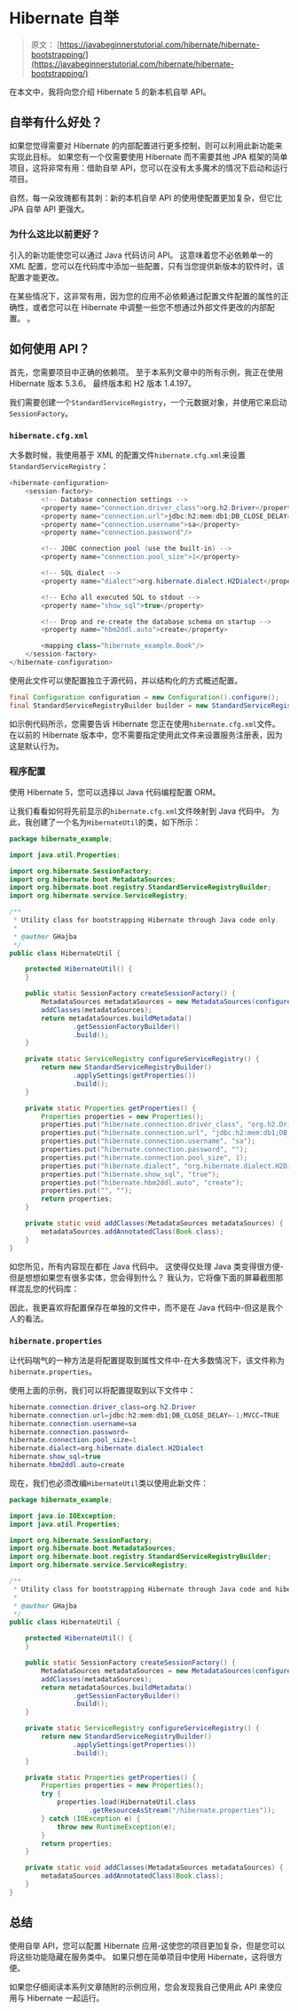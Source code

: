 # Hibernate 自举

> 原文： [https://javabeginnerstutorial.com/hibernate/hibernate-bootstrapping/](https://javabeginnerstutorial.com/hibernate/hibernate-bootstrapping/)

在本文中，我将向您介绍 Hibernate 5 的新本机自举 API。

## 自举有什么好处？

如果您觉得需要对 Hibernate 的内部配置进行更多控制，则可以利用此新功能来实现此目标。 如果您有一个仅需要使用 Hibernate 而不需要其他 JPA 框架的简单项目，这将非常有用：借助自举 API，您可以在没有太多魔术的情况下启动和运行项目。

自然，每一朵玫瑰都有其刺：新的本机自举 API 的使用使配置更加复杂，但它比 JPA 自举 API 更强大。

### 为什么这比以前更好？

引入的新功能使您可以通过 Java 代码访问 API。 这意味着您不必依赖单一的 XML 配置，您可以在代码库中添加一些配置，只有当您提供新版本的软件时，该配置才能更改。

在某些情况下，这非常有用，因为您的应用不必依赖通过配置文件配置的属性的正确性，或者您可以在 Hibernate 中调整一些您不想通过外部文件更改的内部配置。 。

## 如何使用 API​​？

首先，您需要项目中正确的依赖项。 至于本系列文章中的所有示例，我正在使用 Hibernate 版本 5.3.6。 最终版本和 H2 版本 1.4.197。

我们需要创建一个`StandardServiceRegistry`，一个元数据对象，并使用它来启动`SessionFactory`。

### `hibernate.cfg.xml`

大多数时候，我使用基于 XML 的配置文件`hibernate.cfg.xml`来设置`StandardServiceRegistry`：

```java
<hibernate-configuration>
    <session-factory>
        <!-- Database connection settings -->
        <property name="connection.driver_class">org.h2.Driver</property>
        <property name="connection.url">jdbc:h2:mem:db1;DB_CLOSE_DELAY=-1;MVCC=TRUE</property>
        <property name="connection.username">sa</property>
        <property name="connection.password"/>

        <!-- JDBC connection pool (use the built-in) -->
        <property name="connection.pool_size">1</property>

        <!-- SQL dialect -->
        <property name="dialect">org.hibernate.dialect.H2Dialect</property>

        <!-- Echo all executed SQL to stdout -->
        <property name="show_sql">true</property>

        <!-- Drop and re-create the database schema on startup -->
        <property name="hbm2ddl.auto">create</property>

        <mapping class="hibernate_example.Book"/>
    </session-factory>
</hibernate-configuration>
```

使用此文件可以使配置独立于源代码，并以结构化的方式概述配置。

```java
final Configuration configuration = new Configuration().configure();
final StandardServiceRegistryBuilder builder = new StandardServiceRegistryBuilder().configure(“hibernate.cfg.xml”);
```

如示例代码所示，您需要告诉 Hibernate 您正在使用`hibernate.cfg.xml`文件。 在以前的 Hibernate 版本中，您不需要指定使用此文件来设置服务注册表，因为这是默认行为。

### 程序配置

使用 Hibernate 5，您可以选择以 Java 代码编程配置 ORM。

让我们看看如何将先前显示的`hibernate.cfg.xml`文件映射到 Java 代码中。 为此，我创建了一个名为`HibernateUtil`的类，如下所示：

```java
package hibernate_example;

import java.util.Properties;

import org.hibernate.SessionFactory;
import org.hibernate.boot.MetadataSources;
import org.hibernate.boot.registry.StandardServiceRegistryBuilder;
import org.hibernate.service.ServiceRegistry;

/**
 * Utility class for bootstrapping Hibernate through Java code only.
 *
 * @author GHajba
 */
public class HibernateUtil {

    protected HibernateUtil() {
    }

    public static SessionFactory createSessionFactory() {
        MetadataSources metadataSources = new MetadataSources(configureServiceRegistry());
        addClasses(metadataSources);
        return metadataSources.buildMetadata()
                .getSessionFactoryBuilder()
                .build();
    }

    private static ServiceRegistry configureServiceRegistry() {
        return new StandardServiceRegistryBuilder()
                .applySettings(getProperties())
                .build();
    }

    private static Properties getProperties() {
        Properties properties = new Properties();
        properties.put("hibernate.connection.driver_class", "org.h2.Driver");
        properties.put("hibernate.connection.url", "jdbc:h2:mem:db1;DB_CLOSE_DELAY=-1;MVCC=TRUE");
        properties.put("hibernate.connection.username", "sa");
        properties.put("hibernate.connection.password", "");
        properties.put("hibernate.connection.pool_size", 1);
        properties.put("hibernate.dialect", "org.hibernate.dialect.H2Dialect");
        properties.put("hibernate.show_sql", "true");
        properties.put("hibernate.hbm2ddl.auto", "create");
        properties.put("", "");
        return properties;
    }

    private static void addClasses(MetadataSources metadataSources) {
        metadataSources.addAnnotatedClass(Book.class);
    }
}
```

如您所见，所有内容现在都在 Java 代码中。 这使得仅处理 Java 类变得很方便-但是想想如果您有很多实体，您会得到什么？ 我认为，它将像下面的屏幕截图那样混乱您的代码库：

因此，我更喜欢将配置保存在单独的文件中，而不是在 Java 代码中-但这是我个人的看法。

### `hibernate.properties`

让代码喘气的一种方法是将配置提取到属性文件中-在大多数情况下，该文件称为`hibernate.properties`。

使用上面的示例，我们可以将配置提取到以下文件中：

```java
hibernate.connection.driver_class=org.h2.Driver
hibernate.connection.url=jdbc:h2:mem:db1;DB_CLOSE_DELAY=-1;MVCC=TRUE
hibernate.connection.username=sa
hibernate.connection.password=
hibernate.connection.pool_size=1
hibernate.dialect=org.hibernate.dialect.H2Dialect
hibernate.show_sql=true
hibernate.hbm2ddl.auto=create
```

现在，我们也必须改编`HibernateUtil`类以使用此新文件：

```java
package hibernate_example;

import java.io.IOException;
import java.util.Properties;

import org.hibernate.SessionFactory;
import org.hibernate.boot.MetadataSources;
import org.hibernate.boot.registry.StandardServiceRegistryBuilder;
import org.hibernate.service.ServiceRegistry;

/**
 * Utility class for bootstrapping Hibernate through Java code and hibernate.properties file.
 *
 * @author GHajba
 */
public class HibernateUtil {

    protected HibernateUtil() {
    }

    public static SessionFactory createSessionFactory() {
        MetadataSources metadataSources = new MetadataSources(configureServiceRegistry());
        addClasses(metadataSources);
        return metadataSources.buildMetadata()
                .getSessionFactoryBuilder()
                .build();
    }

    private static ServiceRegistry configureServiceRegistry() {
        return new StandardServiceRegistryBuilder()
                .applySettings(getProperties())
                .build();
    }

    private static Properties getProperties() {
        Properties properties = new Properties();
        try {
            properties.load(HibernateUtil.class
                    .getResourceAsStream("/hibernate.properties"));
        } catch (IOException e) {
            throw new RuntimeException(e);
        }
        return properties;
    }

    private static void addClasses(MetadataSources metadataSources) {
        metadataSources.addAnnotatedClass(Book.class);
    }
}
```

## 总结

使用自举 API，您可以配置 Hibernate 应用-这使您的项目更加复杂，但是您可以将这些功能隐藏在服务类中。 如果只想在简单项目中使用 Hibernate，这将很方便。

如果您仔细阅读本系列文章随附的示例应用，您会发现我自己使用此 API 来使应用与 Hibernate 一起运行。
